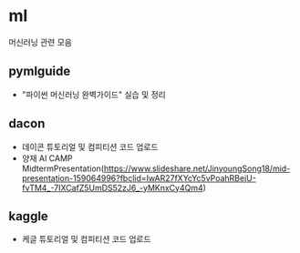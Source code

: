 # ml
머신러닝 관련 모음


## pymlguide
- "파이썬 머신러닝 완벽가이드" 실습 및 정리

## dacon
- 데이콘 튜토리얼 및 컴피티션 코드 업로드
- 양재 AI CAMP MidtermPresentation(https://www.slideshare.net/JinyoungSong18/mid-presentation-159064996?fbclid=IwAR27fXYcYc5vPoahRBejU-fvTM4_-7IXCafZ5UmDS52zJ6_-yMKnxCy4Qm4)
## kaggle
- 케글 튜토리얼 및 컴피티션 코드 업로드
